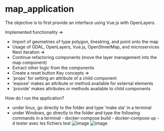 # map_application

The objective is to first provide an interface using Vue.js with OpenLayers.

Implemented functionality =>
- Import of geometries of type polygon, linestring, and point onto the map
- Usage of GDAL, OpenLayers, Vue.js, OpenStreetMap, and microservices
Next iteration =>
- Continue refactoring components (move the layer management into the map component)
- Extract other logic from the components
- Create a reset button
Key concepts =>
- 'props' for setting an attribute of a child component
- 'expose' makes an attribute or method available for external elements
- 'provide' makes attributes or methods available to child components

How do I run the application?
- under linux, go directly to the folder and type 'make sta' in a terminal
- under Windows, go directly to the folder and type the following commands in a terminal 
       - docker-compose build
       - docker-compose up -d
tester avec les fichiers test 
![image](https://github.com/user-attachments/assets/a5389e76-8822-4e63-8e31-7ff0894d8cd4)
![image](https://github.com/user-attachments/assets/2c90264b-ed9a-4f42-802f-5791f6052db7)

